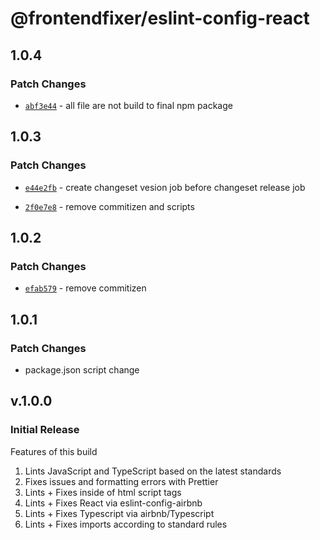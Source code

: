 # @frontendfixer/eslint-config-react

## 1.0.4

### Patch Changes

- [`abf3e44`](https://github.com/frontendfixer/-frontendfixer-eslint-config-react/commit/abf3e443496100c90c4a1990b142012cfb34065c) - all file are not build to final npm package

## 1.0.3

### Patch Changes

- [`e44e2fb`](https://github.com/frontendfixer/-frontendfixer-eslint-config-react/commit/e44e2fbb803bbb6e2d1c3648876f0cfad85c43c4) - create changeset vesion job before changeset release job

- [`2f0e7e8`](https://github.com/frontendfixer/-frontendfixer-eslint-config-react/commit/2f0e7e850d1729ee7e619f879cc302c951cc49ad) - remove commitizen and scripts

## 1.0.2

### Patch Changes

- [`efab579`](https://github.com/frontendfixer/-frontendfixer-eslint-config-react/commit/efab5798f975b70489a093d5669da8373d0b440f) - remove commitizen

## 1.0.1

### Patch Changes

- package.json script change

## v.1.0.0

### Initial Release

Features of this build

1. Lints JavaScript and TypeScript based on the latest standards
2. Fixes issues and formatting errors with Prettier
3. Lints + Fixes inside of html script tags
4. Lints + Fixes React via eslint-config-airbnb
5. Lints + Fixes Typescript via airbnb/Typescript
6. Lints + Fixes imports according to standard rules
